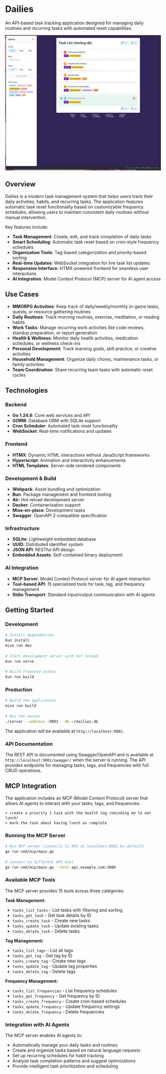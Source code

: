 # Dailies

An API-based task tracking application designed for managing daily routines and recurring tasks with automated reset capabilities.

![Dailies Screenshot](assets/screenshot.webp)

## Overview

Dailies is a modern task management system that helps users track their daily activities, habits, and recurring tasks. The application features automatic task reset functionality based on customizable frequency schedules, allowing users to maintain consistent daily routines without manual intervention.

Key features include:

- **Task Management**: Create, edit, and track completion of daily tasks
- **Smart Scheduling**: Automatic task reset based on cron-style frequency schedules
- **Organization Tools**: Tag-based categorization and priority-based sorting
- **Real-time Updates**: WebSocket integration for live task list updates
- **Responsive Interface**: HTMX-powered frontend for seamless user interactions
- **AI Integration**: Model Context Protocol (MCP) server for AI agent access

## Use Cases

- **MMORPG Activities**: Keep track of daily/weekly/monthly in-game tasks, quests, or resource gathering routines
- **Daily Routines**: Track morning routines, exercise, meditation, or reading habits
- **Work Tasks**: Manage recurring work activities like code reviews, standup preparation, or report generation
- **Health & Wellness**: Monitor daily health activities, medication schedules, or wellness check-ins
- **Personal Development**: Track learning goals, skill practice, or creative activities
- **Household Management**: Organize daily chores, maintenance tasks, or family activities
- **Team Coordination**: Share recurring team tasks with automatic reset cycles

## Technologies

### Backend

- **Go 1.24.6**: Core web services and API
- **GORM**: Database ORM with SQLite support
- **Cron Scheduler**: Automated task reset functionality
- **WebSocket**: Real-time notifications and updates

### Frontend

- **HTMX**: Dynamic HTML interactions without JavaScript frameworks
- **Hyperscript**: Animation and interactivity enhancements
- **HTML Templates**: Server-side rendered components

### Development & Build

- **Webpack**: Asset bundling and optimization
- **Bun**: Package management and frontend tooling
- **Air**: Hot reload development server
- **Docker**: Containerization support
- **Mise-en-place**: Development tasks
- **Swagger**: OpenAPI 2 compatible specification

### Infrastructure

- **SQLite**: Lightweight embedded database
- **UUID**: Distributed identifier system
- **JSON API**: RESTful API design
- **Embedded Assets**: Self-contained binary deployment

### AI Integration

- **MCP Server**: Model Context Protocol server for AI agent interaction
- **Tool-based API**: 15 specialized tools for task, tag, and frequency management
- **Stdio Transport**: Standard input/output communication with AI agents

## Getting Started

### Development

```bash
# Install dependencies
bun install
mise run dev

# Start development server with hot reload
bun run serve

# Build frontend assets
bun run build
```

### Production

```bash
# Build the application
mise run build

# Run the server
./server --address :9001 --db ~/dailies.db
```

The application will be available at `http://localhost:9001`.

### API Documentation

The REST API is documented using Swagger/OpenAPI and is available at `http://localhost:9001/swagger/` when the server is running. The API provides endpoints for managing tasks, tags, and frequencies with full CRUD operations.

## MCP Integration

The application includes an MCP (Model Context Protocol) server that allows AI agents to interact with your tasks, tags, and frequencies.

```
> create a priority 1 task with the health tag reminding me to eat lunch!
> mark the task about having lunch as complete
```

### Running the MCP Server

```bash
# Run MCP server (connects to API at localhost:9001 by default)
go run cmd/mcp/main.go

# Connect to different API host
go run cmd/mcp/main.go --host api.example.com:3000
```

### Available MCP Tools

The MCP server provides 15 tools across three categories:

**Task Management:**

- `tasks_list_tasks` - List tasks with filtering and sorting
- `tasks_get_task` - Get task details by ID
- `tasks_create_task` - Create new tasks
- `tasks_update_task` - Update existing tasks
- `tasks_delete_task` - Delete tasks

**Tag Management:**

- `tasks_list_tags` - List all tags
- `tasks_get_tag` - Get tag by ID
- `tasks_create_tag` - Create new tags
- `tasks_update_tag` - Update tag properties
- `tasks_delete_tag` - Delete tags

**Frequency Management:**

- `tasks_list_frequencies` - List frequency schedules
- `tasks_get_frequency` - Get frequency by ID
- `tasks_create_frequency` - Create cron-based schedules
- `tasks_update_frequency` - Update frequency settings
- `tasks_delete_frequency` - Delete frequencies

### Integration with AI Agents

The MCP server enables AI agents to:

- Automatically manage your daily tasks and routines
- Create and organize tasks based on natural language requests
- Set up recurring schedules for habit tracking
- Analyze task completion patterns and suggest optimizations
- Provide intelligent task prioritization and scheduling
